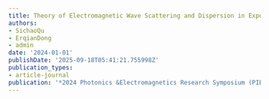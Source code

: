 ```yaml
---
title: Theory of Electromagnetic Wave Scattering and Dispersion in Exponential Materials
authors:
- SichaoQu
- ErqianDong
- admin
date: '2024-01-01'
publishDate: '2025-09-18T05:41:21.755998Z'
publication_types:
- article-journal
publication: '*2024 Photonics &Electromagnetics Research Symposium (PIERS)*'
---
```

